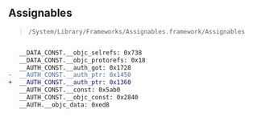 ## Assignables

> `/System/Library/Frameworks/Assignables.framework/Assignables`

```diff

   __DATA_CONST.__objc_selrefs: 0x738
   __DATA_CONST.__objc_protorefs: 0x18
   __AUTH_CONST.__auth_got: 0x1728
-  __AUTH_CONST.__auth_ptr: 0x1450
+  __AUTH_CONST.__auth_ptr: 0x1360
   __AUTH_CONST.__const: 0x5ab0
   __AUTH_CONST.__objc_const: 0x2840
   __AUTH.__objc_data: 0xed8

```
